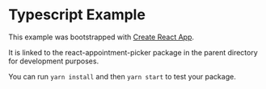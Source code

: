 # Typescript Example

This example was bootstrapped with [Create React App](https://github.com/facebook/create-react-app).

It is linked to the react-appointment-picker package in the parent directory for development purposes.

You can run `yarn install` and then `yarn start` to test your package.
